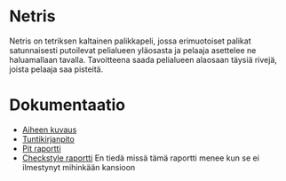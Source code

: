 # Netris

Netris on tetriksen kaltainen palikkapeli, jossa erimuotoiset palikat satunnaisesti putoilevat pelialueen yläosasta ja pelaaja asettelee ne  haluamallaan tavalla. Tavoitteena saada pelialueen alaosaan täysiä rivejä, joista pelaaja saa pisteitä.


# Dokumentaatio

- [Aiheen kuvaus](Dokumentaatio/aiheenKuvausJaRakenne.md)
- [Tuntikirjanpito](Dokumentaatio/tuntikirjanpito.md)
- [Pit raportti](https://htmlpreview.github.io/?https://github.com/7rxyk/netris/blob/master/Dokumentaatio/pit-raportti/201701042347/index.html)
- [Checkstyle raportti]() En tiedä missä tämä raportti menee kun se ei ilmestynyt mihinkään kansioon
